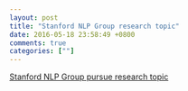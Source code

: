 ```yaml
---
layout: post
title: "Stanford NLP Group research topic"
date: 2016-05-18 23:58:49 +0800
comments: true
categories: [""]
---
```


<!-- more -->


[Stanford NLP Group pursue research topic]

[Stanford NLP Group pursue research topic]:http://nlp.stanford.edu/research.shtml